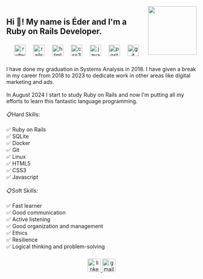 <img align="right" height="129" src="https://i.giphy.com/media/v1.Y2lkPTc5MGI3NjExZXRkem96em5idXl5c3MycXk3czZieTN6cDQ3ZGh2MWE1ZXdsd2ZveSZlcD12MV9pbnRlcm5hbF9naWZfYnlfaWQmY3Q9Zw/keTwQbbQwlNM2RNJsW/giphy.gif"  />

###

<h2 align="left">Hi 👋! My name is Éder and I'm a Ruby on Rails Developer.</h2>

###

<div align="center">
  <img src="https://cdn.jsdelivr.net/gh/devicons/devicon/icons/ruby/ruby-original.svg" height="30" alt="ruby logo"  />
  <img width="12" />
  <img src="https://cdn.jsdelivr.net/gh/devicons/devicon/icons/rails/rails-original-wordmark.svg" height="30" alt="rails logo"  />
  <img width="12" />
  <img src="https://cdn.jsdelivr.net/gh/devicons/devicon/icons/html5/html5-original.svg" height="30" alt="html5 logo"  />
  <img width="12" />
  <img src="https://cdn.jsdelivr.net/gh/devicons/devicon/icons/css3/css3-original.svg" height="30" alt="css3 logo"  />
  <img width="12" />
  <img src="https://cdn.jsdelivr.net/gh/devicons/devicon/icons/javascript/javascript-original.svg" height="30" alt="javascript logo"  />
  <img width="12" />
  <img src="https://cdn.jsdelivr.net/gh/devicons/devicon/icons/postgresql/postgresql-original.svg" height="30" alt="postgresql logo"  />
  <img width="12" />
  <img src="https://cdn.jsdelivr.net/gh/devicons/devicon/icons/git/git-original.svg" height="30" alt="git logo"  />
</div>

###

<p align="left">I have done my graduation in Systems Analysis in 2018. I have given a break in my career from 2018 to 2023 to dedicate work in other areas like digital marketing and ads.<br><br>In August 2024 I start to study Ruby on Rails and now I'm putting all my efforts to learn this fantastic language programming.<br><br>📋Hard Skills:<br><br>✅ Ruby on Rails<br>✅ SQLite<br>✅ Docker<br>✅ Git<br>✅ Linux<br>✅ HTML5<br>✅ CSS3<br>✅ Javascript<br><br>📋Soft Skills:<br><br>✅ Fast learner<br>✅ Good communication<br>✅ Active listening<br>✅ Good organization and management<br>✅ Ethics<br>✅ Resilience<br>✅ Logical thinking and problem-solving</p>

###

<div align="center">
  <a href="https://www.linkedin.com/in/edercirino/" target="_blank">
    <img src="https://img.shields.io/static/v1?message=LinkedIn&logo=linkedin&label=&color=0077B5&logoColor=white&labelColor=&style=for-the-badge" height="35" alt="linkedin logo"  />
  </a>
  <a href="mailto:ederdevbr@gmail.com" target="_blank">
    <img src="https://img.shields.io/static/v1?message=Gmail&logo=gmail&label=&color=D14836&logoColor=white&labelColor=&style=for-the-badge" height="35" alt="gmail logo"  />
  </a>
</div>

###

